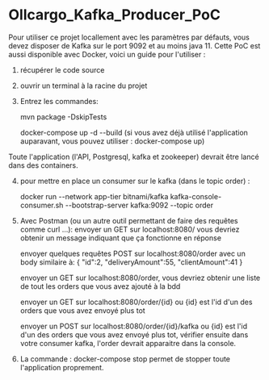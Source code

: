 # Ollcargo_Kafka_Producer_PoC
Pour utiliser ce projet locallement avec les paramètres par défauts, vous devez disposer de Kafka sur le port 9092 et au moins java 11.
Cette PoC est aussi disponible avec Docker, voici un guide pour l'utiliser :

1. récupérer le code source
2. ouvrir un terminal à la racine du projet
3. Entrez les commandes:

    mvn package -DskipTests

    docker-compose up -d --build
    (si vous avez déjà utilisé l'application auparavant, vous pouvez utiliser : docker-compose up)

Toute l'application (l'API, Postgresql, kafka et zookeeper) devrait être lancé dans des containers.

4. pour mettre en place un consumer sur le kafka (dans le topic order) :

    docker run --network app-tier bitnami/kafka kafka-console-consumer.sh --bootstrap-server kafka:9092 --topic order

5. Avec Postman (ou un autre outil permettant de faire des requêtes comme curl ...):
    envoyer un GET sur localhost:8080/ vous devriez obtenir un message indiquant que ça fonctionne en réponse

    envoyer quelques requêtes POST sur localhost:8080/order avec un body similaire à:
        {
            "id":2,
            "deliveryAmount":55,
            "clientAmount":41
        }

    envoyer un GET sur localhost:8080/order, vous devriez obtenir une liste de tout les orders que vous avez ajouté à la bdd

    envoyer un GET sur localhost:8080/order/{id} ou {id} est l'id d'un des orders que vous avez envoyé plus tot

    envoyer un POST sur localhost:8080/order/{id}/kafka ou {id} est l'id d'un des orders que vous avez envoyé plus tot, vérifier ensuite dans votre consumer kafka, l'order devrait apparaitre dans la console.

6. La commande :
    docker-compose stop
   permet de stopper toute l'application proprement.
